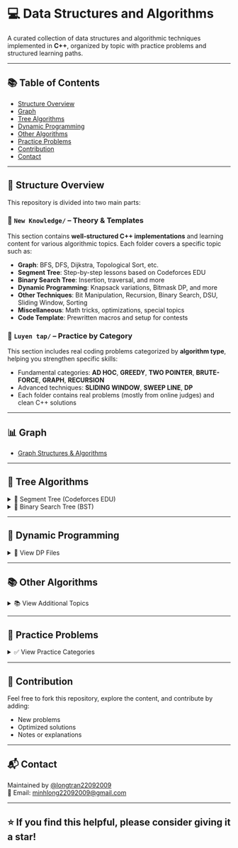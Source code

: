 # 💻 Data Structures and Algorithms

A curated collection of data structures and algorithmic techniques implemented in **C++**, organized by topic with practice problems and structured learning paths.

---

## 📚 Table of Contents
- [Structure Overview](#-structure-overview)
- [Graph](#-graph)
- [Tree Algorithms](#-tree-algorithms)
- [Dynamic Programming](#-dynamic-programming)
- [Other Algorithms](#-other-algorithms)
- [Practice Problems](#-practice-problems)
- [Contribution](#-contribution)
- [Contact](#-contact)

---

## 📁 Structure Overview

This repository is divided into two main parts:

### 🔹 `New Knowledge/` – Theory & Templates
This section contains **well-structured C++ implementations** and learning content for various algorithmic topics. Each folder covers a specific topic such as:

- **Graph**: BFS, DFS, Dijkstra, Topological Sort, etc.
- **Segment Tree**: Step-by-step lessons based on Codeforces EDU
- **Binary Search Tree**: Insertion, traversal, and more
- **Dynamic Programming**: Knapsack variations, Bitmask DP, and more
- **Other Techniques**: Bit Manipulation, Recursion, Binary Search, DSU, Sliding Window, Sorting
- **Miscellaneous**: Math tricks, optimizations, special topics
- **Code Template**: Prewritten macros and setup for contests

### 🔸 `Luyen tap/` – Practice by Category
This section includes real coding problems categorized by **algorithm type**, helping you strengthen specific skills:

- Fundamental categories: **AD HOC**, **GREEDY**, **TWO POINTER**, **BRUTE-FORCE**, **GRAPH**, **RECURSION**
- Advanced techniques: **SLIDING WINDOW**, **SWEEP LINE**, **DP**
- Each folder contains real problems (mostly from online judges) and clean C++ solutions

---

## 📊 Graph
- [Graph Structures & Algorithms](https://github.com/longtran22092009/Data-Structure/tree/main/New%20Knowledge/Graph)

---

## 🌳 Tree Algorithms

<details>
<summary>🌴 Segment Tree (Codeforces EDU)</summary>

- [Part 1 (Lesson 4)](https://codeforces.com/edu/course/2/lesson/4)
  - [Step 1](https://github.com/longtran22092009/Data-Structure/tree/main/New%20Knowledge/Segment%20Tree/Part%201/Step%201)
  - [Step 2](https://github.com/longtran22092009/Data-Structure/tree/main/New%20Knowledge/Segment%20Tree/Part%201/Step%202)
  - [Step 3](https://github.com/longtran22092009/Data-Structure/tree/main/New%20Knowledge/Segment%20Tree/Part%201/Step%203)
  - [Step 4](https://github.com/longtran22092009/Data-Structure/tree/main/New%20Knowledge/Segment%20Tree/Part%201/Step%204)

- [Part 2 (Lesson 5)](https://codeforces.com/edu/course/2/lesson/5)
  - [Step 1](https://github.com/longtran22092009/Data-Structure/tree/main/New%20Knowledge/Segment%20Tree/Part%202/Step%201)
  - [Step 2](https://github.com/longtran22092009/Data-Structure/tree/main/New%20Knowledge/Segment%20Tree/Part%202/Step%202)
  - [Step 3](https://github.com/longtran22092009/Data-Structure/tree/main/New%20Knowledge/Segment%20Tree/Part%202/Step%203)
  - [Step 4](https://github.com/longtran22092009/Data-Structure/tree/main/New%20Knowledge/Segment%20Tree/Part%202/Step%204)

</details>

<details>
<summary>🌲 Binary Search Tree (BST)</summary>

- [BST Folder](https://github.com/longtran22092009/Data_Structures_and_Algorithms/tree/main/New%20Knowledge/Binary%20Search%20Tree)

</details>

---

## 🧠 Dynamic Programming

<details>
<summary>🧠 View DP Files</summary>

- [0-1 Knapsack](https://github.com/longtran22092009/Data_Structures_and_Algorithms/blob/main/New%20Knowledge/Dynamic%20Programming/0-1%20Knapsack.cpp)  
- [Bitmask DP](https://github.com/longtran22092009/Data_Structures_and_Algorithms/blob/main/New%20Knowledge/Dynamic%20Programming/Bitmask%20DP.cpp)  
- [Bounded Knapsack](https://github.com/longtran22092009/Data_Structures_and_Algorithms/blob/main/New%20Knowledge/Dynamic%20Programming/Bounded%20Knapsack.cpp)  
- [Counting Solutions](https://github.com/longtran22092009/Data_Structures_and_Algorithms/blob/main/New%20Knowledge/Dynamic%20Programming/Counting%20Solutions.cpp)  
- [Multi-dimensional Knapsack](https://github.com/longtran22092009/Data_Structures_and_Algorithms/blob/main/New%20Knowledge/Dynamic%20Programming/Multi-dimensional%20Knapsack.cpp)  
- [Subset Sum Knapsack](https://github.com/longtran22092009/Data_Structures_and_Algorithms/blob/main/New%20Knowledge/Dynamic%20Programming/Subset%20Sum%20Knapsack.cpp)  
- [Unbounded Knapsack](https://github.com/longtran22092009/Data_Structures_and_Algorithms/blob/main/New%20Knowledge/Dynamic%20Programming/Unbounded%20Knapsack.cpp)

</details>

---

## 📚 Other Algorithms

<details>
<summary>📚 View Additional Topics</summary>

- 🧮 [Mathematics & Miscellaneous](https://github.com/longtran22092009/Data-Structure/tree/main/New%20Knowledge/Other%20algorithm)  
- ⚙️ [Code Template](https://github.com/longtran22092009/Data_Structures_and_Algorithms/blob/main/Code%20Template.cpp)

</details>

---

## 🎯 Practice Problems

<details>
<summary>✅ View Practice Categories</summary>

- [AD HOC](https://github.com/longtran22092009/Data_Structures_and_Algorithms/tree/main/Luyen%20tap/AD%20HOC%20%E2%9C%94!!!)  
- [GAME](https://github.com/longtran22092009/Data_Structures_and_Algorithms/tree/main/Luyen%20tap/GAME%20%E2%9C%94)  
- [GREEDY (THAM LAM)](https://github.com/longtran22092009/Data_Structures_and_Algorithms/tree/main/Luyen%20tap/THAM%20LAM%20%E2%9C%94)  
- [COMBINATORICS (TO HOP)](https://github.com/longtran22092009/Data_Structures_and_Algorithms/tree/main/Luyen%20tap/TO%20HOP%20%E2%9C%94!!!)  
- [TWO POINTER (HAI CON TRO)](https://github.com/longtran22092009/Data_Structures_and_Algorithms/tree/main/Luyen%20tap/TWO%20POINTER%20%E2%9C%94)  
- [BRUTE-FORCE (VET CAN)](https://github.com/longtran22092009/Data_Structures_and_Algorithms/tree/main/Luyen%20tap/VET%20CAN%20%E2%9C%94)  
- [RECURSION (DE QUY)](https://github.com/longtran22092009/Data_Structures_and_Algorithms/tree/main/Luyen%20tap/DE%20QUY)  
- [GRAPH (DO THI)](https://github.com/longtran22092009/Data_Structures_and_Algorithms/tree/main/Luyen%20tap/DO%20THI)  
- [DP (QUY HOACH DONG)](https://github.com/longtran22092009/Data_Structures_and_Algorithms/tree/main/Luyen%20tap/DP)  
- [SLIDING WINDOW (CUA SO TRUOT)](https://github.com/longtran22092009/Data_Structures_and_Algorithms/tree/main/Luyen%20tap/SLIDING%20WINDOW)  
- [SWEEP LINE (DUONG QUET)](https://github.com/longtran22092009/Data_Structures_and_Algorithms/tree/main/Luyen%20tap/SWEEP%20LINE%20✔)

</details>

---

## 🚀 Contribution

Feel free to fork this repository, explore the content, and contribute by adding:
- New problems
- Optimized solutions
- Notes or explanations

---

## 📬 Contact

Maintained by [@longtran22092009](https://github.com/longtran22092009)  
📧 Email: minhlong22092009@gmail.com

---

## ⭐ If you find this helpful, please consider giving it a star!
